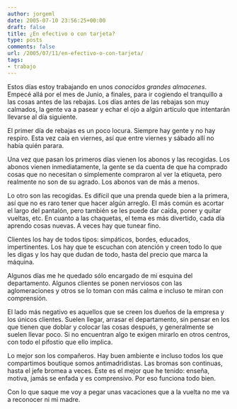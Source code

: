 ```yaml
---
author: jorgeml
date: 2005-07-10 23:56:25+00:00
draft: false
title: ¿En efectivo o con tarjeta?
type: posts
comments: false
url: /2005/07/11/en-efectivo-o-con-tarjeta/
tags:
- trabajo
---
```


Estos días estoy trabajando en unos _conocidos grandes almacenes_. Empecé allá por el mes de Junio, a finales, para ir cogiendo el tranquillo a las cosas antes de las rebajas. Los días antes de las rebajas son muy calmados, la gente va a pasear y echar el ojo a algún artículo que intentarán llevarse al día siguiente.

El primer día de rebajas es un poco locura. Siempre hay gente y no hay respiro. Esta vez caía en viernes, así que entre viernes y sábado allí no había quién parara.

Una vez que pasan los primeros días vienen los abonos y las recogidas. Los abonos vienen inmediatamente, la gente se da cuenta de que ha comprado cosas que no necesitan o simplemente compraron al ver la etiqueta, pero realmente no son de su agrado. Los abonos van de más a menos.

Lo otro son las recogidas. Es difícil que una prenda quede bien a la primera, así que no es raro tener que hacer algún arreglo. El más común es acortar el largo del pantalón, pero también se les puede dar caída, poner y quitar vueltas, etc. En cuanto a las chaquetas, el tema es más divertido, cada día aprendo cosas nuevas. A veces hay que tunear fino.

Clientes los hay de todos tipos: simpáticos, bordes, educados, impertinentes. Los hay que te escuchan con atención y creen todo lo que les digas y los hay que dudan de todo, hasta del precio que marca la máquina.

Algunos días me he quedado sólo encargado de mi esquina del departamento. Algunos clientes se ponen nerviosos con las aglomeraciones y otros se lo toman con más calma e incluso te miran con comprensión.

El lado más negativo es aquellos que se creen los dueños de la empresa y los únicos clientes. Suelen llegar, arrasar el departamento, sin pensar en los que tienen que doblar y colocar las cosas después, y generalmente se suelen llevar poco. Si no encuentran algo te exigen mirarlo en otros centros, con todo el pifostio que ello implica.

Lo mejor son los compañeros. Hay buen ambiente e incluso todos los que compartimos boutique somos antimadridistas. Las bromas son continuas, hasta el jefe bromea a veces. Éste es el mejor que he tenido: enseña, motiva, jamás se enfada y es comprensivo. Por eso funciona todo bien.

Con lo que saque me voy a pegar unas vacaciones que a la vuelta no me va a reconocer ni mi madre.
